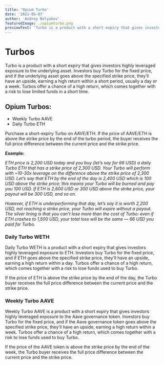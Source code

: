 ```yaml
---
title: 'Opium Turbo'
date: '2021-05-07'
author: 'Andrey Belyakov'
featuredImage: ./opiumturbo.png
previewText: 'Turbo is a product with a short expiry that gives investors highly leveraged exposure to the underlying asset.'
---
```


# Turbos

Turbo is a product with a short expiry that gives investors highly leveraged exposure to the underlying asset. Investors buy Turbo for the fixed price, and if the underlying asset goes above the specified strike price, they’ll have an upside, earning a high return within a short period, usually a day or a week. Turbos offer a chance of a high return, which comes together with a risk to lose limited funds in a short time.

## Opium Turbos: 

- Weekly Turbo AAVE
- Daily Turbo ETH

Purchase a short-expiry Turbo on AAVE/ETH. If the price of AAVE/ETH is above the strike price by the end of the turbo period, the buyer receives the full price difference between the current price and the strike price.

**Example:** 

*ETH price is 2,200 USD today and you buy (let’s say for 66 USD) a daily Turbo ETH that has a strike price of 2,300 USD.
Your Turbo will perform with ~10-30x leverage on the difference above the strike price of 2,300 USD. Let’s say that ETH by the end of the day is 2,400 USD which is 100 USD above the strike price; this means your Turbo will be burned and pay you 100 USD. If ETH is 2,600 USD or 300 USD above the strike price, your payout will be 300 USD, and so on.*

*However, if ETH is underperforming that day, let’s say it is worth 2,200 USD, not reaching a strike price, your Turbo will expire without a payout. The silver lining is that you can’t lose more than the cost of Turbo: even if ETH crashes to 1,500 USD, your total loss will be the same — 66 USD you paid for Turbo.*

### **Daily Turbo WETH**
Daily Turbo WETH is a product with a short expiry that gives investors highly leveraged exposure to ETH. Investors buy Turbo for the fixed price, and if ETH goes above the specified strike price, they’ll have an upside, earning a high return within a day. Turbos offer a chance of a high return, which comes together with a risk to lose funds used to buy Turbo. 

If the price of ETH is above the strike price by the end of the day, the Turbo buyer receives the full price difference between the current price and the strike price.

### **Weekly Turbo AAVE**
Weekly Turbo AAVE is a product with a short expiry that gives investors highly leveraged exposure to the Aave governance token. Investors buy Turbo for the fixed price, and if the Aave governance token goes above the specified strike price, they’ll have an upside, earning a high return within a week. Turbos offer a chance of a high return, which comes together with a risk to lose funds used to buy Turbo.

If the price of the AAVE token is above the strike price by the end of the week, the Turbo buyer receives the full price difference between the current price and the strike price.




